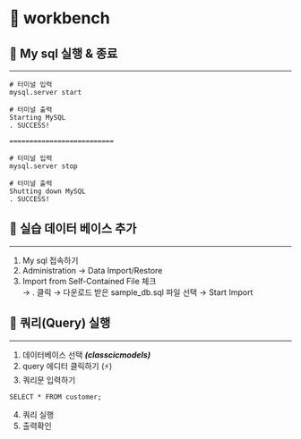 # 🍰 workbench

## 🫧 My sql 실행 & 종료

---

```
# 터미널 입력
mysql.server start

# 터미널 출력
Starting MySQL
. SUCCESS!

==========================

# 터미널 입력
mysql.server stop

# 터미널 출력
Shutting down MySQL
. SUCCESS!
```

## 🫧 실습 데이터 베이스 추가

---

1. My sql 접속하기
2. Administration → Data Import/Restore
3. Import from Self-Contained File 체크  
   → . 클릭
   → 다운로드 받은 sample_db.sql 파일 선택
   → Start Import

## 🫧 쿼리(Query) 실행

---

1. 데이터베이스 선택 **_(classcicmodels)_**
2. query 에디터 클릭하기 (⚡️)
3. 쿼리문 입력하기

```
SELECT * FROM customer;
```

4. 쿼리 실행
5. 출력확인
